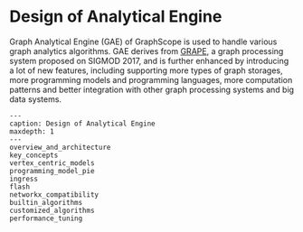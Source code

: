 # Design of Analytical Engine

Graph Analytical Engine (GAE) of GraphScope is used to handle various graph analytics algorithms. GAE derives from [GRAPE](https://dl.acm.org/doi/10.1145/3282488), a graph processing system proposed on SIGMOD 2017, and is further enhanced by introducing a lot of new features, including supporting more types of graph storages, more programming models and programming languages, more computation patterns and better integration with other graph processing systems and big data systems. 


```{toctree} arguments
---
caption: Design of Analytical Engine
maxdepth: 1 
---
overview_and_architecture
key_concepts
vertex_centric_models
programming_model_pie
ingress
flash
networkx_compatibility
builtin_algorithms
customized_algorithms
performance_tuning
```
